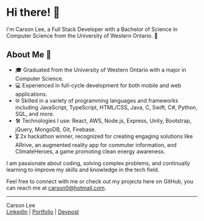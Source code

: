 # Hi there! 👋

I'm Carson Lee, a Full Stack Developer with a Bachelor of Science in Computer Science from the University of Western Ontario. 🚀

## About Me 📌
- 🎓 Graduated from the University of Western Ontario with a major in Computer Science.
- 💻 Experienced in full-cycle development for both mobile and web applications.
- 🌐 Skilled in a variety of programming languages and frameworks including JavaScript, TypeScript, HTML/CSS, Java, C, Swift, C#, Python, SQL, and more.
- 🛠️ Technologies I use: React, AWS, Node.js, Express, Unity, Bootstrap, jQuery, MongoDB, Git, Firebase.
- 🎖️ 2x hackathon winner, recognized for creating engaging solutions like ARrive, an augmented reality app for commuter information, and ClimateHeroes, a game promoting clean energy awareness.

I am passionate about coding, solving complex problems, and continually learning to improve my skills and knowledge in the tech field.

Feel free to connect with me or check out my projects here on GitHub, you can reach me at carson0@hotmail.com.

---
Carson Lee  
[LinkedIn](https://www.linkedin.com/in/carson-lee) | [Portfolio](https://carsonlee.ca) | [Devpost](https://devpost.com/CarsonLeee)
